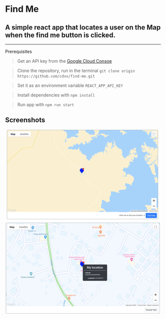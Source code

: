 # Find Me

## A simple react app that locates a user on the Map when the find me button is clicked.


--------

Prerequisites
> Get an API key from the [Google Cloud Consoe](https://console.cloud.google.com/)

> Clone the repository, run in the terminal `git clone origin https://github.com/cdvx/find-me.git`

> Set it as an environment variable 
`REACT_APP_API_KEY`

> Install dependencies with `npm install`

> Run app with `npm run start`

## Screenshots
![Find Me](./finme.png)
![Found You](./found.png)


